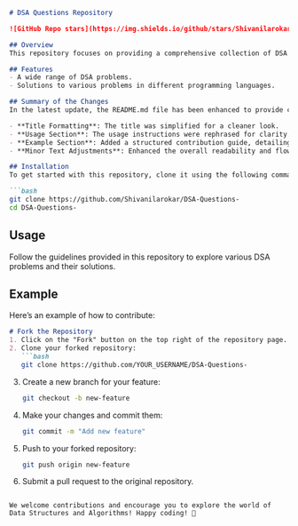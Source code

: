 ```markdown
# DSA Questions Repository

![GitHub Repo stars](https://img.shields.io/github/stars/Shivanilarokar/DSA-Questions-) ![GitHub issues](https://img.shields.io/github/issues/Shivanilarokar/DSA-Questions-) ![GitHub forks](https://img.shields.io/github/forks/Shivanilarokar/DSA-Questions-)

## Overview
This repository focuses on providing a comprehensive collection of DSA problems along with their solutions in various programming languages. It serves as a valuable resource for practicing and enhancing your coding skills.

## Features
- A wide range of DSA problems.
- Solutions to various problems in different programming languages.

## Summary of the Changes
In the latest update, the README.md file has been enhanced to provide clearer instructions and a more structured format. Here are the key changes made:

- **Title Formatting**: The title was simplified for a cleaner look.
- **Usage Section**: The usage instructions were rephrased for clarity.
- **Example Section**: Added a structured contribution guide, detailing the steps to fork the repository and submit changes.
- **Minor Text Adjustments**: Enhanced the overall readability and flow of the README.

## Installation
To get started with this repository, clone it using the following command:

```bash
git clone https://github.com/Shivanilarokar/DSA-Questions-
cd DSA-Questions-
```

## Usage
Follow the guidelines provided in this repository to explore various DSA problems and their solutions.

## Example
Here’s an example of how to contribute:

```markdown
# Fork the Repository
1. Click on the "Fork" button on the top right of the repository page.
2. Clone your forked repository:
   ```bash
   git clone https://github.com/YOUR_USERNAME/DSA-Questions-
   ```
3. Create a new branch for your feature:
   ```bash
   git checkout -b new-feature
   ```
4. Make your changes and commit them:
   ```bash
   git commit -m "Add new feature"
   ```
5. Push to your forked repository:
   ```bash
   git push origin new-feature
   ```
6. Submit a pull request to the original repository.
```

We welcome contributions and encourage you to explore the world of Data Structures and Algorithms! Happy coding! 🎉
```